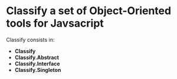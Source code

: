 Classify a set of Object-Oriented tools for Javsacript
======================================================

Classify consists in:
* __Classify__
* __Classify.Abstract__
* __Classify.Interface__
* __Classify.Singleton__  

